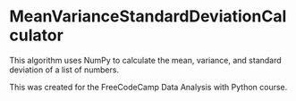 # MeanVarianceStandardDeviationCalculator
This algorithm uses NumPy to calculate the mean, variance, and standard deviation of a list of numbers.



This was created for the FreeCodeCamp Data Analysis with Python course.
